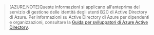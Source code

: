 > [AZURE.NOTE]Queste informazioni si applicano all'anteprima del servizio di gestione delle identità degli utenti B2C di Active Directory di Azure. Per informazioni su Active Directory di Azure per dipendenti e organizzazioni, consultare la [Guida per sviluppatori di Azure Active Directory](active-directory-developers-guide.md).

<!---HONumber=Oct15_HO3-->
